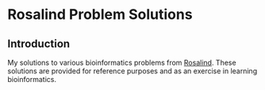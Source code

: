 # Rosalind Problem Solutions

## Introduction
My solutions to various bioinformatics problems from [Rosalind](http://rosalind.info/). 
These solutions are provided for reference purposes and as an exercise in learning bioinformatics.
